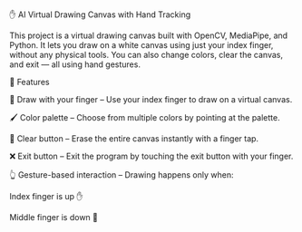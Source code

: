 ✋ AI Virtual Drawing Canvas with Hand Tracking

This project is a virtual drawing canvas built with OpenCV, MediaPipe, and Python. It lets you draw on a white canvas using just your index finger, without any physical tools. You can also change colors, clear the canvas, and exit — all using hand gestures.

🚀 Features

🎨 Draw with your finger – Use your index finger to draw on a virtual canvas.

🖌️ Color palette – Choose from multiple colors by pointing at the palette.

🧹 Clear button – Erase the entire canvas instantly with a finger tap.

❌ Exit button – Exit the program by touching the exit button with your finger.

👆 Gesture-based interaction – Drawing happens only when:

Index finger is up ✋

Middle finger is down 🤚
